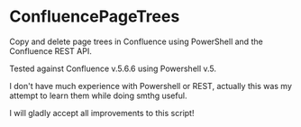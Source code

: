# ConfluencePageTrees
Copy and delete page trees in Confluence using PowerShell and the Confluence REST API. 

Tested against Confluence v.5.6.6 using Powershell v.5.

I don't have much experience with Powershell or REST, actually this was my attempt to learn them while doing smthg useful.

I will gladly accept all improvements to this script! 
